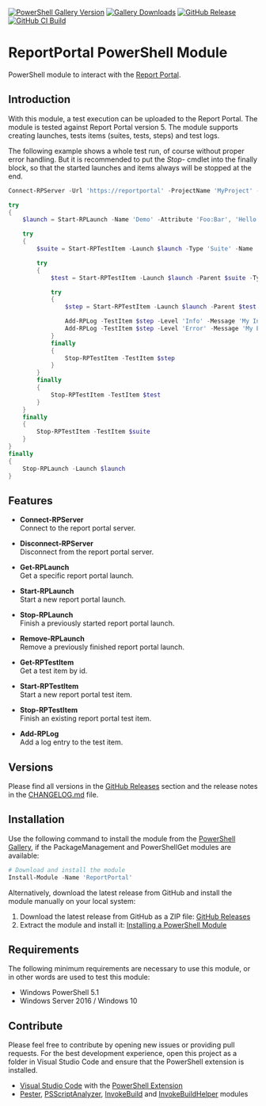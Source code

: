[![PowerShell Gallery Version](https://img.shields.io/powershellgallery/v/ReportPortal?label=PowerShell%20Gallery&logo=PowerShell)](https://www.powershellgallery.com/packages/ReportPortal)
[![Gallery Downloads](https://img.shields.io/powershellgallery/dt/ReportPortal?label=Downloads&logo=PowerShell)](https://www.powershellgallery.com/packages/ReportPortal)
[![GitHub Release](https://img.shields.io/github/v/release/claudiospizzi/ReportPortal?label=Release&logo=GitHub&sort=semver)](https://github.com/claudiospizzi/ReportPortal/releases)
[![GitHub CI Build](https://img.shields.io/github/actions/workflow/status/claudiospizzi/ReportPortal/ci.yml?label=CI%20Build&logo=GitHub)](https://github.com/claudiospizzi/ReportPortal/actions/workflows/ci.yml)

# ReportPortal PowerShell Module

PowerShell module to interact with the [Report Portal](https://reportportal.io/).

## Introduction

With this module, a test execution can be uploaded to the Report Portal. The
module is tested against Report Portal version 5. The module supports creating
launches, tests items (suites, tests, steps) and test logs.

The following example shows a whole test run, of course without proper error
handling. But it is recommended to put the *Stop-* cmdlet into the finally
block, so that the started launches and items always will be stopped at the end.

```powershell
Connect-RPServer -Url 'https://reportportal' -ProjectName 'MyProject' -Credential 'myuser'

try
{
    $launch = Start-RPLaunch -Name 'Demo' -Attribute 'Foo:Bar', 'Hello:World'

    try
    {
        $suite = Start-RPTestItem -Launch $launch -Type 'Suite' -Name 'Suite 1'

        try
        {
            $test = Start-RPTestItem -Launch $launch -Parent $suite -Type 'Test' -Name 'Test 1'

            try
            {
                $step = Start-RPTestItem -Launch $launch -Parent $test -Type 'Step' -Name 'Step 1'

                Add-RPLog -TestItem $step -Level 'Info' -Message 'My Info Message'
                Add-RPLog -TestItem $step -Level 'Error' -Message 'My Error Message'
            }
            finally
            {
                Stop-RPTestItem -TestItem $step
            }
        }
        finally
        {
            Stop-RPTestItem -TestItem $test
        }
    }
    finally
    {
        Stop-RPTestItem -TestItem $suite
    }
}
finally
{
    Stop-RPLaunch -Launch $launch
}
```

## Features

* **Connect-RPServer**  
  Connect to the report portal server.

* **Disconnect-RPServer**  
  Disconnect from the report portal server.

* **Get-RPLaunch**  
  Get a specific report portal launch.

* **Start-RPLaunch**  
  Start a new report portal launch.

* **Stop-RPLaunch**  
  Finish a previously started report portal launch.

* **Remove-RPLaunch**  
  Remove a previously finished report portal launch.

* **Get-RPTestItem**  
  Get a test item by id.

* **Start-RPTestItem**  
  Start a new report portal test item.

* **Stop-RPTestItem**  
  Finish an existing report portal test item.

* **Add-RPLog**  
  Add a log entry to the test item.

## Versions

Please find all versions in the [GitHub Releases] section and the release notes
in the [CHANGELOG.md] file.

## Installation

Use the following command to install the module from the [PowerShell Gallery],
if the PackageManagement and PowerShellGet modules are available:

```powershell
# Download and install the module
Install-Module -Name 'ReportPortal'
```

Alternatively, download the latest release from GitHub and install the module
manually on your local system:

1. Download the latest release from GitHub as a ZIP file: [GitHub Releases]
2. Extract the module and install it: [Installing a PowerShell Module]

## Requirements

The following minimum requirements are necessary to use this module, or in other
words are used to test this module:

* Windows PowerShell 5.1
* Windows Server 2016 / Windows 10

## Contribute

Please feel free to contribute by opening new issues or providing pull requests.
For the best development experience, open this project as a folder in Visual
Studio Code and ensure that the PowerShell extension is installed.

* [Visual Studio Code] with the [PowerShell Extension]
* [Pester], [PSScriptAnalyzer], [InvokeBuild] and [InvokeBuildHelper] modules

[PowerShell Gallery]: https://www.powershellgallery.com/packages/InvokeBuildHelper
[GitHub Releases]: https://github.com/claudiospizzi/PSInvokeBuildHelper/releases
[Installing a PowerShell Module]: https://msdn.microsoft.com/en-us/library/dd878350

[CHANGELOG.md]: CHANGELOG.md

[Visual Studio Code]: https://code.visualstudio.com/
[PowerShell Extension]: https://marketplace.visualstudio.com/items?itemName=ms-vscode.PowerShell
[Pester]: https://www.powershellgallery.com/packages/Pester
[PSScriptAnalyzer]: https://www.powershellgallery.com/packages/PSScriptAnalyzer
[InvokeBuild]: https://www.powershellgallery.com/packages/InvokeBuild
[InvokeBuildHelper]: https://www.powershellgallery.com/packages/InvokeBuildHelper
